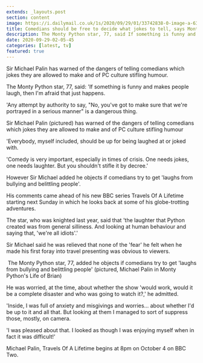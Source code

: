 ```yaml
---
extends: _layouts.post
section: content
image: https://i.dailymail.co.uk/1s/2020/09/29/01/33742838-0-image-a-63_1601338891237.jpg 
title: Comedians should be free to decide what jokes to tell, says Monty Python legend Michael Palin 
description: The Monty Python star, 77, said If something is funny and makes people laugh, then Im afraid that just happens. 
date: 2020-09-29-02-05-45 
categories: [latest, tv] 
featured: true 
--- 
```

Sir Michael Palin has warned of the dangers of telling comedians which jokes they are allowed to make and of PC culture stifling humour.

The Monty Python star, 77, said: 'If something is funny and makes people laugh, then I'm afraid that just happens. 

'Any attempt by authority to say, "No, you've got to make sure that we're portrayed in a serious manner" is a dangerous thing.

Sir Michael Palin (pictured) has warned of the dangers of telling comedians which jokes they are allowed to make and of PC culture stifling humour

'Everybody, myself included, should be up for being laughed at or joked with.

'Comedy is very important, especially in times of crisis. One needs jokes, one needs laughter. But you shouldn't stifle it by decree.' 

However Sir Michael added he objects if comedians try to get 'laughs from bullying and belittling people'.

His comments came ahead of his new BBC series Travels Of A Lifetime starting next Sunday in which he looks back at some of his globe-trotting adventures. 

The star, who was knighted last year, said that 'the laughter that Python created was from general silliness. And looking at human behaviour and saying that, 'we're all idiots'.'

Sir Michael said he was relieved that none of the 'fear' he felt when he made his first foray into travel presenting was obvious to viewers.

 The Monty Python star, 77, added he objects if comedians try to get 'laughs from bullying and belittling people' (pictured, Michael Palin in Monty Python's Life of Brian)

He was worried, at the time, about whether the show 'would work, would it be a complete disaster and who was going to watch it?,' he admitted.

'Inside, I was full of anxiety and misgivings and worries... about whether I'd be up to it and all that. But looking at them I managed to sort of suppress those, mostly, on camera.

'I was pleased about that. I looked as though I was enjoying myself when in fact it was difficult!'

Michael Palin, Travels Of A Lifetime begins at 8pm on October 4 on BBC Two. 

